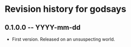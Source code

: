 # Revision history for godsays

## 0.1.0.0 -- YYYY-mm-dd

* First version. Released on an unsuspecting world.
